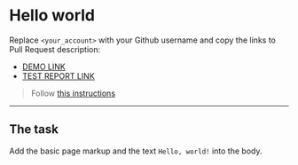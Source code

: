 # Hello world
Replace `<your_account>` with your Github username and copy the links to Pull Request description:
- [DEMO LINK](https://Svyrydov-Alex.github.io/layout_hello-world/)
- [TEST REPORT LINK](https://Svyrydov-Alex.github.io/layout_hello-world/report/html_report/)

> Follow [this instructions](https://mate-academy.github.io/layout_task-guideline/#how-to-solve-the-layout-tasks-on-github)
___

## The task 
Add the basic page markup and the text `Hello, world!` into the body.
